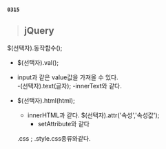 #### `0315`

> ## jQuery

$(선택자).동작함수();

- $(선택자).val();

- input과 같은 value값을 가져올 수 있다.  
  -(선택자).text(글자);
  -innerText와 같다.
- $(선택자).html(html);

  - innerHTML과 같다.
    $(선택자).attr('속성','속성값');
    - setAttribute와 같다

  .css ; .style.css종류와같다.
